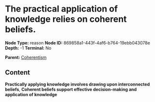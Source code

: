 # The practical application of knowledge relies on coherent beliefs.

**Node Type:** reason
**Node ID:** 869858a1-443f-4af6-b764-19ebb043078e
**Depth:** -1
**Terminal:** No

**Parent:** [Coherentism](coherentism.md)

## Content

**Practically applying knowledge involves drawing upon interconnected beliefs**, **Coherent beliefs support effective decision-making and application of knowledge**
